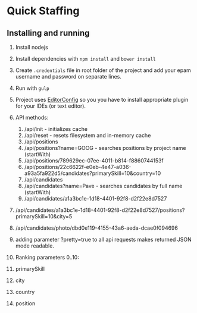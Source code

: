 # Quick Staffing

## Installing and running
1. Install nodejs
2. Install dependencies with `npm install` and `bower install`
3. Create `.credentials` file in root folder of the project and add your epam username and password on separate lines.
4. Run with `gulp`
5. Project uses [EditorConfig](http://editorconfig.org) so you you have to install appropriate plugin for your IDEs (or text editor).
6. API methods:
   1. /api/init - initializes cache
   2. /api/reset - resets filesystem and in-memory cache
   3. /api/positions
   4. /api/positions?name=GOOG - searches positions by project name (startWith)
   5. /api/positions/789629ec-07ee-4011-b814-f8860744153f
   6. /api/positions/22c6622f-e0eb-4e47-a036-a93a5fa922d5/candidates?primarySkill=10&country=10
   7. /api/candidates
   8. /api/candidates?name=Pave - searches candidates by full name (startWith)
   9. /api/candidates/a1a3bc1e-1d18-4401-92f8-d2f22e8d7527
  10. /api/candidates/a1a3bc1e-1d18-4401-92f8-d2f22e8d7527/positions?primarySkill=10&city=5
  11. /api/candidates/photo/dbd0e119-4155-43a6-aeda-dcae0f094696

  12. adding parameter ?pretty=true to all api requests makes returned JSON mode readable.
7. Ranking parameters 0..10:
  1. primarySkill
  2. city
  3. country
  4. position
